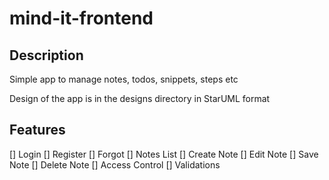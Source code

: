 # mind-it-frontend
## Description
Simple app to manage notes, todos, snippets, steps etc

Design of the app is in the designs directory in StarUML format

## Features
[] Login
[] Register
[] Forgot
[] Notes List
[] Create Note
[] Edit Note
[] Save Note
[] Delete Note
[] Access Control
[] Validations